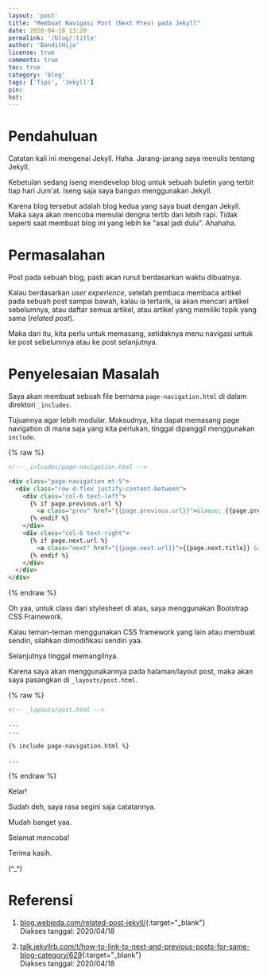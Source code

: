 ```yaml
---
layout: 'post'
title: "Membuat Navigasi Post (Next Prev) pada Jekyll"
date: 2020-04-18 13:20
permalink: '/blog/:title'
author: 'BanditHijo'
license: true
comments: true
toc: true
category: 'blog'
tags: ['Tips', 'Jekyll']
pin:
hot:
---
```


<!-- BANNER OF THE POST -->
<!-- <img class="post&#45;body&#45;img" src="{{ site.lazyload.logo_blank_banner }}" data&#45;echo="#" alt="banner"> -->

# Pendahuluan

Catatan kali ini mengenai Jekyll. Haha. Jarang-jarang saya menulis tentang Jekyll.

Kebetulan sedang iseng mendevelop blog untuk sebuah buletin yang terbit tiap hari Jum'at. Iseng saja saya bangun menggunakan Jekyll.

Karena blog tersebut adalah blog kedua yang saya buat dengan Jekyll. Maka saya akan mencoba memulai dengna tertib dan lebih rapi. Tidak seperti saat membuat blog ini yang lebih ke "asal jadi dulu". Ahahaha.

# Permasalahan

Post pada sebuah blog, pasti akan runut berdasarkan waktu dibuatnya.

Kalau berdasarkan *user experience*, setelah pembaca membaca artikel pada sebuah post sampai bawah, kalau ia tertarik, ia akan mencari artikel sebelumnya, atau daftar semua artikel, atau artikel yang memiliki topik yang sama (*related post*).

Maka dari itu, kita perlu untuk memasang, setidaknya menu navigasi untuk ke post sebelumnya atau ke post selanjutnya.

# Penyelesaian Masalah

Saya akan membuat sebuah file bernama `page-navigation.html` di dalam direktori `_includes`.

Tujuannya agar lebih modular. Maksudnya, kita dapat memasang page navigation di mana saja yang kita perlukan, tinggal dipanggil menggunakan `include`.

{% raw %}
```html
<!-- _inlcudes/page-navigation.html -->

<div class="page-navigation mt-5">
  <div class="row d-flex justify-content-between">
    <div class="col-6 text-left">
      {% if page.previous.url %}
        <a class="prev" href="{{page.previous.url}}">&laquo; {{page.previous.title}}</a>
      {% endif %}
    </div>
    <div class="col-6 text-right">
      {% if page.next.url %}
        <a class="next" href="{{page.next.url}}">{{page.next.title}} &raquo;</a>
      {% endif %}
    </div>
  </div>
</div>
```
{% endraw %}

Oh yaa, untuk class dari stylesheet di atas, saya menggunakan Bootstrap CSS Framework.

Kalau teman-teman menggunakan CSS framework yang lain atau membuat sendiri, silahkan dimodifikasi sendiri yaa.

Selanjutnya tinggal memangilnya.

Karena saya akan menggunakannya pada halaman/layout post, maka akan saya pasangkan di `_layouts/post.html`.

{% raw %}
```html
<!-- _layouts/post.html -->

...
...

{% include page-navigation.html %}

...
```
{% endraw %}


Kelar!

Sudah deh, saya rasa segini saja catatannya.

Mudah banget yaa.

Selamat mencoba!

Terima kasih.

(^_^)





# Referensi

1. [blog.webjeda.com/related-post-jekyll/](https://blog.webjeda.com/related-post-jekyll/){:target="_blank"}
<br>Diakses tanggal: 2020/04/18

2. [talk.jekyllrb.com/t/how-to-link-to-next-and-previous-posts-for-same-blog-category/629](https://talk.jekyllrb.com/t/how-to-link-to-next-and-previous-posts-for-same-blog-category/629){:target="_blank"}
<br>Diakses tanggal: 2020/04/18
